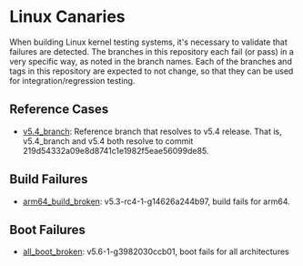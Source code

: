 # Linux Canaries

When building Linux kernel testing systems, it's necessary to validate that
failures are detected. The branches in this repository each fail (or pass) in a
very specific way, as noted in the branch names. Each of the branches and tags
in this repository are expected to not change, so that they can be used for
integration/regression testing.

## Reference Cases

- [v5.4_branch](https://github.com/Linaro/linux-canaries/tree/v5.4_branch):
  Reference branch that resolves to v5.4 release. That is, v5.4_branch and v5.4
  both resolve to commit 219d54332a09e8d8741c1e1982f5eae56099de85.

## Build Failures

- [arm64_build_broken](https://github.com/Linaro/linux-canaries/tree/arm64_build_broken):
  v5.3-rc4-1-g14626a244b97, build fails for arm64.

## Boot Failures

- [all_boot_broken](https://github.com/Linaro/linux-canaries/tree/all_boot_broken):
  v5.6-1-g3982030ccb01, boot fails for all architectures
